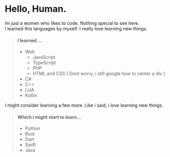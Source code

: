 
# Hello, Human.

Im just a women who likes to code. Nothing special to see here.  
I learned this languages by myself. I really love learning new things.  

> #### I learned ...
> - Web
>   - JavaScript
>   - TypeScript
>   - PHP
>   - HTML and CSS ( Dont worry, i still google how to center a div )
> - C#
> - C++
> - LUA
> - Kotlin

I might consider learning a few more. Like i said, i love learning new things.


> #### Which i might start to learn...
> - Python
> - Rust
> - Dart
> - Swift
> - Java
